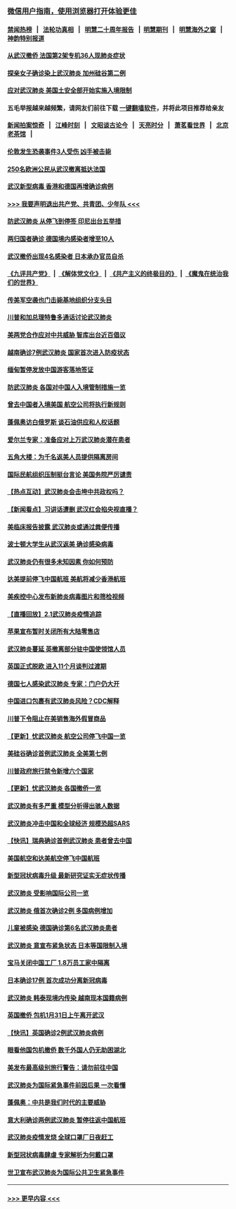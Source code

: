 ### [微信用户指南，使用浏览器打开体验更佳](https://github.com/gfw-breaker/banned-news1/blob/master/indexes/wechat-guide.md?t=0)
#### [禁闻热榜](热点新闻.md?t=0)  &nbsp;&nbsp;|&nbsp;&nbsp; [法轮功真相](https://github.com/gfw-breaker/truth/blob/master/README.md?t=0) &nbsp;&nbsp;|&nbsp;&nbsp; [明慧二十周年报告](https://github.com/gfw-breaker/mh-reports/blob/master/README.md?t=0) &nbsp;&nbsp;|&nbsp;&nbsp;[明慧期刊](https://github.com/gfw-breaker/mh-qikan) &nbsp;&nbsp;|&nbsp;&nbsp; [明慧海外之窗](https://github.com/gfw-breaker/mh-news/blob/master/README.md?t=0) &nbsp;&nbsp;|&nbsp;&nbsp; [神韵特别报道](https://github.com/gfw-breaker/mh-news/blob/master/shenyun.md?t=0)
#### [从武汉撤侨 法国第2架专机36人现肺炎症状](../pages/nsc418/n11841382.md?t=02031955) 
#### [探亲女子确诊染上武汉肺炎 加州硅谷第二例](../pages/nsc418/n11839784.md?t=02031955) 
#### [应对武汉肺炎 美国土安全部开始实施入境限制](../pages/nsc418/n11839729.md?t=02031955) 
#### 五毛举报越来越频繁，请网友们前往下载 [一键翻墙软件](https://github.com/gfw-breaker/ssr-accounts)，并将此项目推荐给亲友
#### [新闻拍案惊奇](https://github.com/gfw-breaker/banned-news1/blob/master/pages/link4.md) &nbsp;&nbsp;|&nbsp;&nbsp; [江峰时刻](https://github.com/gfw-breaker/banned-news1/blob/master/pages/link4.md) &nbsp;&nbsp;|&nbsp;&nbsp; [文昭谈古论今](https://github.com/gfw-breaker/banned-news1/blob/master/pages/link4.md) &nbsp;&nbsp;|&nbsp;&nbsp; [天亮时分](https://github.com/gfw-breaker/banned-news1/blob/master/pages/link4.md) &nbsp;&nbsp;|&nbsp;&nbsp; [萧茗看世界](https://github.com/gfw-breaker/banned-news1/blob/master/pages/link4.md) &nbsp;&nbsp;|&nbsp;&nbsp; [北京老茶馆](https://github.com/gfw-breaker/banned-news1/blob/master/pages/link4.md) &nbsp;&nbsp;|&nbsp;&nbsp; 
#### [伦敦发生恐袭事件3人受伤 凶手被击毙](../pages/nsc418/n11839442.md?t=02031955) 
#### [250名欧洲公民从武汉撤离抵达法国](../pages/nsc418/n11839438.md?t=02031955) 
#### [武汉新型病毒 香港和德国再增确诊病例](../pages/nsc418/n11839381.md?t=02031955) 
#### [>>> 我要声明退出共产党、共青团、少年队 <<<](https://github.com/begood0513/goodnews/blob/master/quit/letter.md) 
#### [防武汉肺炎 从停飞到停签 印尼出台五举措](../pages/nsc418/n11839282.md?t=02031955) 
#### [两归国者确诊 德国境内感染者增至10人](../pages/nsc418/n11839164.md?t=02031955) 
#### [武汉撤侨出现4名感染者 日本承办官员自杀](../pages/nsc418/n11839044.md?t=02031955) 
#### [《九评共产党》](https://github.com/begood0513/9ping.md/blob/master/README.md) &nbsp;|&nbsp; [《解体党文化》](../../../../jtdwh.md/blob/master/README.md)  &nbsp;|&nbsp; [《共产主义的终极目的》](../../../../gczydzjmd.md/blob/master/README.md) &nbsp;|&nbsp; [《魔鬼在统治我们的世界》](../../../../mgztzwmdsj.md/blob/master/README.md) 
#### [传美军空袭也门击毙基地组织分支头目](../pages/nsc418/n11839210.md?t=02031955) 
#### [川普和加总理特鲁多通话讨论武汉肺炎](../pages/nsc418/n11839128.md?t=02031955) 
#### [美两党合作应对中共威胁 智库出台近百倡议](../pages/nsc418/n11838437.md?t=02031955) 
#### [越南确诊7例武汉肺炎 国家首次进入防疫状态](../pages/nsc418/n11838860.md?t=02031955) 
#### [缅甸暂停发放中国游客落地签证](../pages/nsc418/n11838730.md?t=02031955) 
#### [防武汉肺炎 各国对中国人入境管制措施一览](../pages/nsc418/n11838726.md?t=02031955) 
#### [曾去中国者入境美国 航空公司将执行新规则](../pages/nsc418/n11838375.md?t=02031955) 
#### [蓬佩奥访白俄罗斯 谈石油供应和人权话题](../pages/nsc418/n11838242.md?t=02031955) 
#### [爱尔兰专家：准备应对上万武汉肺炎潜在患者](../pages/nsc418/n11837978.md?t=02031955) 
#### [五角大楼：为千名返美人员提供隔离房间](../pages/nsc418/n11837831.md?t=02031955) 
#### [国际民航组织压制挺台言论 美国务院严厉谴责](../pages/nsc418/n11837791.md?t=02031955) 
#### [【热点互动】武汉肺炎会击垮中共政权吗？](../pages/nsc418/n11837779.md?t=02031955) 
#### [【新闻看点】习讲话遭删 武汉红会掐央视直播？](../pages/nsc418/n11837573.md?t=02031955) 
#### [美临床报告披露 武汉肺炎或通过粪便传播](../pages/nsc418/n11837626.md?t=02031955) 
#### [波士顿大学生从武汉返美 确诊感染病毒](../pages/nsc418/n11837580.md?t=02031955) 
#### [武汉肺炎仍有很多未知因素 你如何预防](../pages/nsc418/n11837666.md?t=02031955) 
#### [达美提前停飞中国航班 美航将减少香港航班](../pages/nsc418/n11837649.md?t=02031955) 
#### [美疾控中心发布新肺炎病毒图片和筛检视频](../pages/nsc418/n11837491.md?t=02031955) 
#### [【直播回放】2.1武汉肺炎疫情追踪](../pages/nsc418/n11837232.md?t=02031955) 
#### [苹果宣布暂时关闭所有大陆零售店](../pages/nsc418/n11837097.md?t=02031955) 
#### [武汉肺炎蔓延 英撤离部分驻中国使领馆人员](../pages/nsc418/n11837061.md?t=02031955) 
#### [英国正式脱欧 进入11个月谈判过渡期](../pages/nsc418/n11836911.md?t=02031955) 
#### [德国七人感染武汉肺炎 专家：门户仍大开](../pages/nsc418/n11836344.md?t=02031955) 
#### [中国进口包裹有武汉肺炎风险？CDC解释](../pages/nsc418/n11836321.md?t=02031955) 
#### [川普下令阻止在美销售海外假冒商品](../pages/nsc418/n11836261.md?t=02031955) 
#### [【更新】忧武汉肺炎 航空公司停飞中国一览](../pages/nsc418/n11835931.md?t=02031955) 
#### [美硅谷确诊首例武汉肺炎 全美第七例](../pages/nsc418/n11836093.md?t=02031955) 
#### [川普政府旅行禁令新增六个国家](../pages/nsc418/n11836083.md?t=02031955) 
#### [【更新】忧武汉肺炎 各国撤侨一览](../pages/nsc418/n11835673.md?t=02031955) 
#### [武汉肺炎有多严重 模型分析得出骇人数据](../pages/nsc418/n11835829.md?t=02031955) 
#### [武汉肺炎冲击中国和全球经济 规模恐超SARS](../pages/nsc418/n11835652.md?t=02031955) 
#### [【快讯】瑞典确诊首例武汉肺炎 患者曾去中国](../pages/nsc418/n11835675.md?t=02031955) 
#### [美国航空和达美航空停飞中国航班](../pages/nsc418/n11835567.md?t=02031955) 
#### [新型冠状病毒升级 最新研究证实无症状传播](../pages/nsc418/n11835589.md?t=02031955) 
#### [武汉肺炎 受影响国际公司一览](../pages/nsc418/n11835538.md?t=02031955) 
#### [武汉肺炎 俄首次确诊2例 多国病例增加](../pages/nsc418/n11835295.md?t=02031955) 
#### [儿童被感染 德国确诊第6名武汉肺炎患者](../pages/nsc418/n11835338.md?t=02031955) 
#### [武汉肺炎 意宣布紧急状态 日本等国限制入境](../pages/nsc418/n11835062.md?t=02031955) 
#### [宝马关闭中国工厂 1.8万员工家中隔离](../pages/nsc418/n11835128.md?t=02031955) 
#### [日本确诊17例 首次成功分离新冠病毒](../pages/nsc418/n11834975.md?t=02031955) 
#### [武汉肺炎 韩泰现境内传染 越南现本国籍病例](../pages/nsc418/n11834857.md?t=02031955) 
#### [英国撤侨 包机1月31日上午离开武汉](../pages/nsc418/n11834808.md?t=02031955) 
#### [【快讯】英国确诊2例武汉肺炎病例](../pages/nsc418/n11834824.md?t=02031955) 
#### [眼看他国包机撤侨 数千外国人仍无助困湖北](../pages/nsc418/n11834010.md?t=02031955) 
#### [美发布最高级别旅行警告：请勿前往中国](../pages/nsc418/n11834038.md?t=02031955) 
#### [武汉肺炎为国际紧急事件前因后果 一次看懂](../pages/nsc418/n11833893.md?t=02031955) 
#### [蓬佩奥：中共是我们时代的主要威胁](../pages/nsc418/n11833434.md?t=02031955) 
#### [意大利确诊两例武汉肺炎 暂停往返中国航班](../pages/nsc418/n11833483.md?t=02031955) 
#### [武汉肺炎疫情发烧 全球口罩厂日夜赶工](../pages/nsc418/n11833528.md?t=02031955) 
#### [新型冠状病毒肆虐 专家解析为何戴口罩](../pages/nsc418/n11833332.md?t=02031955) 
#### [世卫宣布武汉肺炎为国际公共卫生紧急事件](../pages/nsc418/n11833455.md?t=02031955) 

----
#### [ >>> 更早内容 <<< ](../indexes/nsc418-earlier.md)
